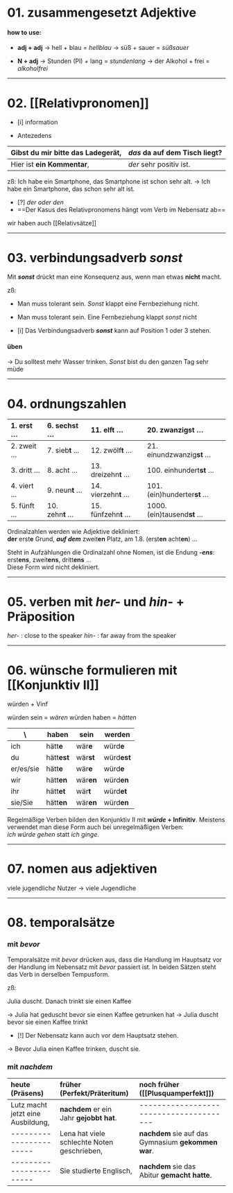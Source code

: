 
# 01. zusammengesetzt Adjektive
#### how to use: 
- **adj + adj**
-> hell + blau = *hellblau*
-> süß + sauer =  *süßsauer*

- **N + adj**
-> Stunden (Pl) + lang = *stundenlang*
-> der Alkohol + frei = *alkoholfrei*

---
# 02. [[Relativpronomen]]
- [i] information

- Antezedens

| Gibst du mir bitte **das Ladegerät**, | *das* da auf dem Tisch liegt? |
|:------------------------------------- |:----------------------------- |
| Hier ist **ein Kommentar**,           | *der* sehr positiv ist.       |

zß: Ich habe ein Smartphone, das Smartphone ist schon sehr alt.
-> Ich habe ein Smartphone, das schon sehr alt ist.


 - [?] *der oder den*
 - ==Der Kasus des Relativpronomens hängt vom Verb im Nebensatz ab==


wir haben auch [[Relativsätze]] 

---
# 03. verbindungsadverb *sonst*

Mit **_sonst_** drückt man eine Konsequenz aus, wenn man etwas **nicht** macht.

zß:
- Man muss tolerant sein. *Sonst* klappt eine Fernbeziehung nicht.
- Man muss tolerant sein. Eine Fernbeziehung klappt *sonst* nicht


- [i] Das Verbindungsadverb **_sonst_** kann auf Position 1 oder 3 stehen.
#### üben
-> Du solltest mehr Wasser trinken. *Sonst* bist du den ganzen Tag sehr müde


---
# 04. ordnungszahlen

| 1. erst …  | 6. sechst …      | 11. elf**t** …      | 20. zwanzig**st** …         |
|:---------- |:---------------- |:------------------- |:--------------------------- |
| 2. zweit … | 7. sieb**t** ... | 12. zwölf**t** …    | 21. einundzwanzig**st** …   |
| 3. dritt … | 8. acht …        | 13. dreizehn**t** … | 100. einhundert**st** …     |
| 4. viert … | 9. neun**t** …   | 14. vierzehn**t** … | 101. (ein)hunderter**st** … |
| 5. fünft … | 10. zehn**t** …  | 15. fünfzehn**t** … | 1000. (ein)tausend**st** …  |
Ordinalzahlen werden wie Adjektive dekliniert:  
**der** erst**e** Grund, **_auf dem_** zweit**en** Platz, am 1.8. (erst**en** acht**en**) …
  
Steht in Aufzählungen die Ordinalzahl ohne Nomen, ist die Endung **_-ens_**:  
erst**ens**, zweit**ens**, dritt**ens** …  
Diese Form wird nicht dekliniert.

---
# 05. verben mit _her-_ und _hin-_ + Präposition


*her-* : close to the speaker
*hin-* : far away from the speaker


---
# 06. wünsche formulieren mit [[Konjunktiv II]]

würden + Vinf

würden sein = *wären*
würden haben = *hätten*


| \         | **haben**   | **sein**  | **werden**  |
| --------- | ----------- | --------- | ----------- |
| ich       | hätt**e**   | wär**e**  | würd**e**   |
| du        | hätt**est** | wär**st** | würd**est** |
| er/es/sie | hätt**e**   | wär**e**  | würd**e**   |
| wir       | hätt**en**  | wär**en** | würd**en**  |
| ihr       | hätt**et**  | wär**t**  | würd**et**  |
| sie/Sie   | hätt**en**  | wär**en** | würd**en**  |

Regelmäßige Verben bilden den Konjunktiv II mit **_würde_ + Infinitiv**. Meistens verwendet man diese Form auch bei unregelmäßigen Verben:  
_ich würde gehen_ statt _ich ginge_.

---
# 07. nomen aus adjektiven

viele jugendlich*e* Nutzer -> viele *J*ugendliche


---

# 08. temporalsätze
### mit _bevor_

Temporalsätze mit _bevor_ drücken aus, dass die Handlung im Hauptsatz vor der Handlung im Nebensatz mit _bevor_ passiert ist. In beiden Sätzen steht das Verb in derselben Tempusform.


zß:

Julia duscht. Danach trinkt sie einen Kaffee

-> Julia hat geduscht bevor sie einen Kaffee getrunken hat
-> Julia duscht bevor sie einen Kaffee trinkt

- [!] Der Nebensatz kann auch vor dem Hauptsatz stehen.

-> Bevor Julia einen Kaffee trinken, duscht sie.


### mit _nachdem_

| heute  <br>(Präsens)              | früher  <br>(Perfekt/Präteritum)            | noch früher  <br>([[Plusquamperfekt]])              |
|:--------------------------------- |:------------------------------------------- |:--------------------------------------------------- |
| Lutz macht jetzt eine Ausbildung, | **nachdem** er ein Jahr **gejobbt hat**.    | ---------------------------------------             |
| -----------------------           | Lena hat viele schlechte Noten geschrieben, | **nachdem** sie auf das Gymnasium **gekommen war**. |
| -----------------------           | Sie studierte Englisch,                     | **nachdem** sie das Abitur **gemacht hatte**.       |
